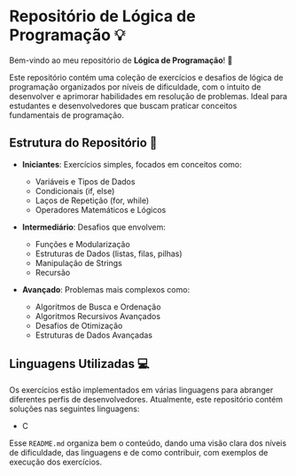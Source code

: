 # Repositório de Lógica de Programação 💡

Bem-vindo ao meu repositório de **Lógica de Programação**! 🚀

Este repositório contém uma coleção de exercícios e desafios de lógica de programação organizados por níveis de dificuldade, com o intuito de desenvolver e aprimorar habilidades em resolução de problemas. Ideal para estudantes e desenvolvedores que buscam praticar conceitos fundamentais de programação.

## Estrutura do Repositório 📂

- **Iniciantes**: Exercícios simples, focados em conceitos como:
  - Variáveis e Tipos de Dados
  - Condicionais (if, else)
  - Laços de Repetição (for, while)
  - Operadores Matemáticos e Lógicos

- **Intermediário**: Desafios que envolvem:
  - Funções e Modularização
  - Estruturas de Dados (listas, filas, pilhas)
  - Manipulação de Strings
  - Recursão

- **Avançado**: Problemas mais complexos como:
  - Algoritmos de Busca e Ordenação
  - Algoritmos Recursivos Avançados
  - Desafios de Otimização
  - Estruturas de Dados Avançadas

## Linguagens Utilizadas 💻

Os exercícios estão implementados em várias linguagens para abranger diferentes perfis de desenvolvedores. Atualmente, este repositório contém soluções nas seguintes linguagens:

- C

Esse `README.md` organiza bem o conteúdo, dando uma visão clara dos níveis de dificuldade, das linguagens e de como contribuir, com exemplos de execução dos exercícios.

